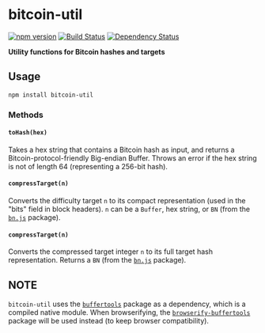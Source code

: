 # bitcoin-util

[![npm version](https://img.shields.io/npm/v/bitcoin-util.svg)](https://www.npmjs.com/package/bitcoin-util)
[![Build Status](https://travis-ci.org/mappum/bitcoin-util.svg?branch=master)](https://travis-ci.org/mappum/bitcoin-util)
[![Dependency Status](https://david-dm.org/mappum/bitcoin-util.svg)](https://david-dm.org/mappum/bitcoin-util)

**Utility functions for Bitcoin hashes and targets**

## Usage

`npm install bitcoin-util`

### Methods

#### `toHash(hex)`

Takes a hex string that contains a Bitcoin hash as input, and returns a Bitcoin-protocol-friendly Big-endian Buffer. Throws an error if the hex string is not of length 64 (representing a 256-bit hash).

#### `compressTarget(n)`

Converts the difficulty target `n` to its compact representation (used in the "bits" field in block headers). `n` can be a `Buffer`, hex string, or `BN` (from the [`bn.js`](https://github.com/indutny/bn.js) package).

#### `compressTarget(n)`

Converts the compressed target integer `n` to its full target hash representation. Returns a `BN` (from the [`bn.js`](https://github.com/indutny/bn.js) package).

## NOTE

`bitcoin-util` uses the [`buffertools`](https://github.com/bnoordhuis/node-buffertools) package as a dependency, which is a compiled native module. When browserifying, the [`browserify-buffertools`](https://github.com/maraoz/browserify-buffertools) package will be used instead (to keep browser compatibility).
